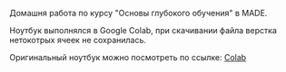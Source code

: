 Домашня работа по курсу "Основы глубокого обучения" в MADE.

Ноутбук выполнялся в Google Colab, при скачивании файла верстка нетокотрых ячеек
не сохранилась. 

Оригинальный ноутбук можно посмотреть по ссылке: [Colab](https://drive.google.com/file/d/1QMrdWNn_0ETZ4FhyuBbGdXdb0OeZ00v-/view?usp=sharing)